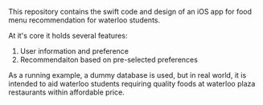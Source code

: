 This repository contains the swift code and design of an iOS app for food menu recommendation for waterloo students. 

At it's core it holds several features:
1. User information and preference
2. Recommendaiton based on pre-selected preferences

As a running example, a dummy database is used, but in real world, it is intended to aid waterloo students requiring quality foods at waterloo
plaza restaurants within affordable price. 
